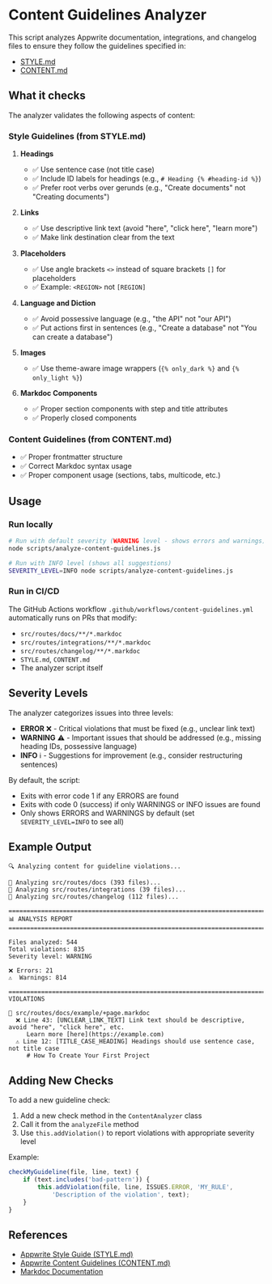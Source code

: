 # Content Guidelines Analyzer

This script analyzes Appwrite documentation, integrations, and changelog files to ensure they follow the guidelines specified in:
- [STYLE.md](../STYLE.md)
- [CONTENT.md](../CONTENT.md)

## What it checks

The analyzer validates the following aspects of content:

### Style Guidelines (from STYLE.md)

1. **Headings**
   - ✅ Use sentence case (not title case)
   - ✅ Include ID labels for headings (e.g., `# Heading {% #heading-id %}`)
   - ✅ Prefer root verbs over gerunds (e.g., "Create documents" not "Creating documents")

2. **Links**
   - ✅ Use descriptive link text (avoid "here", "click here", "learn more")
   - ✅ Make link destination clear from the text

3. **Placeholders**
   - ✅ Use angle brackets `<>` instead of square brackets `[]` for placeholders
   - ✅ Example: `<REGION>` not `[REGION]`

4. **Language and Diction**
   - ✅ Avoid possessive language (e.g., "the API" not "our API")
   - ✅ Put actions first in sentences (e.g., "Create a database" not "You can create a database")

5. **Images**
   - ✅ Use theme-aware image wrappers (`{% only_dark %}` and `{% only_light %}`)

6. **Markdoc Components**
   - ✅ Proper section components with step and title attributes
   - ✅ Properly closed components

### Content Guidelines (from CONTENT.md)

- ✅ Proper frontmatter structure
- ✅ Correct Markdoc syntax usage
- ✅ Proper component usage (sections, tabs, multicode, etc.)

## Usage

### Run locally

```bash
# Run with default severity (WARNING level - shows errors and warnings)
node scripts/analyze-content-guidelines.js

# Run with INFO level (shows all suggestions)
SEVERITY_LEVEL=INFO node scripts/analyze-content-guidelines.js
```

### Run in CI/CD

The GitHub Actions workflow `.github/workflows/content-guidelines.yml` automatically runs on PRs that modify:
- `src/routes/docs/**/*.markdoc`
- `src/routes/integrations/**/*.markdoc`
- `src/routes/changelog/**/*.markdoc`
- `STYLE.md`, `CONTENT.md`
- The analyzer script itself

## Severity Levels

The analyzer categorizes issues into three levels:

- **ERROR** ❌ - Critical violations that must be fixed (e.g., unclear link text)
- **WARNING** ⚠️ - Important issues that should be addressed (e.g., missing heading IDs, possessive language)
- **INFO** ℹ️ - Suggestions for improvement (e.g., consider restructuring sentences)

By default, the script:
- Exits with error code 1 if any ERRORS are found
- Exits with code 0 (success) if only WARNINGS or INFO issues are found
- Only shows ERRORS and WARNINGS by default (set `SEVERITY_LEVEL=INFO` to see all)

## Example Output

```
🔍 Analyzing content for guideline violations...

📁 Analyzing src/routes/docs (393 files)...
📁 Analyzing src/routes/integrations (39 files)...
📁 Analyzing src/routes/changelog (112 files)...

================================================================================
📊 ANALYSIS REPORT
================================================================================

Files analyzed: 544
Total violations: 835
Severity level: WARNING

❌ Errors: 21
⚠️  Warnings: 814

================================================================================
VIOLATIONS

📄 src/routes/docs/example/+page.markdoc
  ❌ Line 43: [UNCLEAR_LINK_TEXT] Link text should be descriptive, avoid "here", "click here", etc.
     Learn more [here](https://example.com)
  ⚠️ Line 12: [TITLE_CASE_HEADING] Headings should use sentence case, not title case
     # How To Create Your First Project
```

## Adding New Checks

To add a new guideline check:

1. Add a new check method in the `ContentAnalyzer` class
2. Call it from the `analyzeFile` method
3. Use `this.addViolation()` to report violations with appropriate severity level

Example:
```javascript
checkMyGuideline(file, line, text) {
    if (text.includes('bad-pattern')) {
        this.addViolation(file, line, ISSUES.ERROR, 'MY_RULE', 
            'Description of the violation', text);
    }
}
```

## References

- [Appwrite Style Guide (STYLE.md)](../STYLE.md)
- [Appwrite Content Guidelines (CONTENT.md)](../CONTENT.md)
- [Markdoc Documentation](https://markdoc.dev/)
